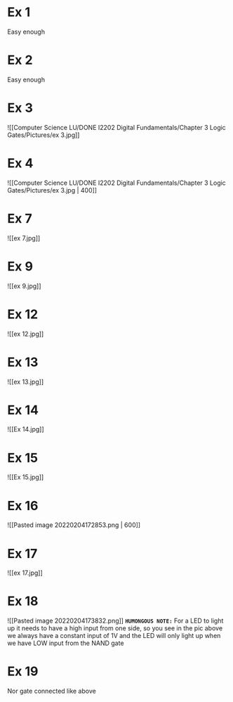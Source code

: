 # Ex 1
Easy enough

# Ex 2
Easy enough

# Ex 3
![[Computer Science LU/DONE I2202 Digital Fundamentals/Chapter 3 Logic Gates/Pictures/ex 3.jpg]]
# Ex 4

![[Computer Science LU/DONE I2202 Digital Fundamentals/Chapter 3 Logic Gates/Pictures/ex 3.jpg | 400]]


# Ex 7
![[ex 7.jpg]]

# Ex 9
![[ex 9.jpg]]

# Ex 12
![[ex 12.jpg]]

# Ex 13
![[ex 13.jpg]]

# Ex 14
![[Ex 14.jpg]]

# Ex 15
![[Ex 15.jpg]]

# Ex 16
![[Pasted image 20220204172853.png | 600]]
# Ex 17
![[ex 17.jpg]]

# Ex 18
![[Pasted image 20220204173832.png]]
**`HUMONGOUS NOTE:`**
For a LED to light up it needs to have a high input from one side, so you see in the pic above we always have a constant input of 1V and the LED will only light up when we have LOW input from the NAND gate
# Ex 19
Nor gate connected like above